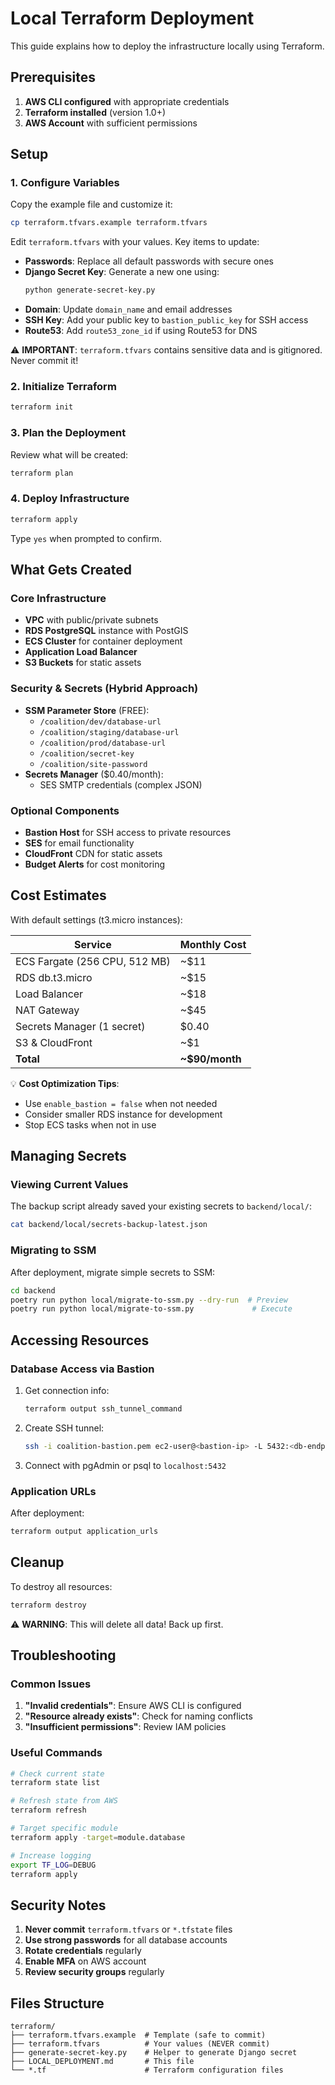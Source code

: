# Local Terraform Deployment

This guide explains how to deploy the infrastructure locally using Terraform.

## Prerequisites

1. **AWS CLI configured** with appropriate credentials
2. **Terraform installed** (version 1.0+)
3. **AWS Account** with sufficient permissions

## Setup

### 1. Configure Variables

Copy the example file and customize it:

```bash
cp terraform.tfvars.example terraform.tfvars
```

Edit `terraform.tfvars` with your values. Key items to update:

- **Passwords**: Replace all default passwords with secure ones
- **Django Secret Key**: Generate a new one using:
  ```bash
  python generate-secret-key.py
  ```
- **Domain**: Update `domain_name` and email addresses
- **SSH Key**: Add your public key to `bastion_public_key` for SSH access
- **Route53**: Add `route53_zone_id` if using Route53 for DNS

⚠️ **IMPORTANT**: `terraform.tfvars` contains sensitive data and is gitignored. Never commit it!

### 2. Initialize Terraform

```bash
terraform init
```

### 3. Plan the Deployment

Review what will be created:

```bash
terraform plan
```

### 4. Deploy Infrastructure

```bash
terraform apply
```

Type `yes` when prompted to confirm.

## What Gets Created

### Core Infrastructure
- **VPC** with public/private subnets
- **RDS PostgreSQL** instance with PostGIS
- **ECS Cluster** for container deployment
- **Application Load Balancer**
- **S3 Buckets** for static assets

### Security & Secrets (Hybrid Approach)
- **SSM Parameter Store** (FREE):
  - `/coalition/dev/database-url`
  - `/coalition/staging/database-url`
  - `/coalition/prod/database-url`
  - `/coalition/secret-key`
  - `/coalition/site-password`
- **Secrets Manager** ($0.40/month):
  - SES SMTP credentials (complex JSON)

### Optional Components
- **Bastion Host** for SSH access to private resources
- **SES** for email functionality
- **CloudFront** CDN for static assets
- **Budget Alerts** for cost monitoring

## Cost Estimates

With default settings (t3.micro instances):

| Service | Monthly Cost |
|---------|-------------|
| ECS Fargate (256 CPU, 512 MB) | ~$11 |
| RDS db.t3.micro | ~$15 |
| Load Balancer | ~$18 |
| NAT Gateway | ~$45 |
| Secrets Manager (1 secret) | $0.40 |
| S3 & CloudFront | ~$1 |
| **Total** | **~$90/month** |

💡 **Cost Optimization Tips**:
- Use `enable_bastion = false` when not needed
- Consider smaller RDS instance for development
- Stop ECS tasks when not in use

## Managing Secrets

### Viewing Current Values

The backup script already saved your existing secrets to `backend/local/`:

```bash
cat backend/local/secrets-backup-latest.json
```

### Migrating to SSM

After deployment, migrate simple secrets to SSM:

```bash
cd backend
poetry run python local/migrate-to-ssm.py --dry-run  # Preview
poetry run python local/migrate-to-ssm.py             # Execute
```

## Accessing Resources

### Database Access via Bastion

1. Get connection info:
   ```bash
   terraform output ssh_tunnel_command
   ```

2. Create SSH tunnel:
   ```bash
   ssh -i coalition-bastion.pem ec2-user@<bastion-ip> -L 5432:<db-endpoint>:5432
   ```

3. Connect with pgAdmin or psql to `localhost:5432`

### Application URLs

After deployment:

```bash
terraform output application_urls
```

## Cleanup

To destroy all resources:

```bash
terraform destroy
```

⚠️ **WARNING**: This will delete all data! Back up first.

## Troubleshooting

### Common Issues

1. **"Invalid credentials"**: Ensure AWS CLI is configured
2. **"Resource already exists"**: Check for naming conflicts
3. **"Insufficient permissions"**: Review IAM policies

### Useful Commands

```bash
# Check current state
terraform state list

# Refresh state from AWS
terraform refresh

# Target specific module
terraform apply -target=module.database

# Increase logging
export TF_LOG=DEBUG
terraform apply
```

## Security Notes

1. **Never commit** `terraform.tfvars` or `*.tfstate` files
2. **Use strong passwords** for all database accounts
3. **Rotate credentials** regularly
4. **Enable MFA** on AWS account
5. **Review security groups** regularly

## Files Structure

```
terraform/
├── terraform.tfvars.example  # Template (safe to commit)
├── terraform.tfvars          # Your values (NEVER commit)
├── generate-secret-key.py    # Helper to generate Django secret
├── LOCAL_DEPLOYMENT.md       # This file
└── *.tf                      # Terraform configuration files
```
